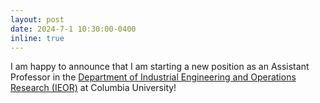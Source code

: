 ```yaml
---
layout: post
date: 2024-7-1 10:30:00-0400
inline: true
---
```


I am happy to announce that I am starting a new position as an Assistant Professor in the [Department of Industrial Engineering and Operations Research (IEOR)](https://ieor.columbia.edu/) at Columbia University!
